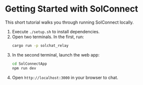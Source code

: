 # Getting Started with SolConnect

This short tutorial walks you through running SolConnect locally.

1. Execute `./setup.sh` to install dependencies.
2. Open two terminals. In the first, run:
   ```bash
   cargo run -p solchat_relay
   ```
3. In the second terminal, launch the web app:
   ```bash
   cd SolConnectApp
   npm run dev
   ```
4. Open `http://localhost:3000` in your browser to chat.
